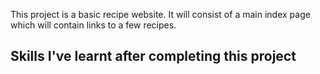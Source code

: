 This project is a basic recipe website.
It will consist of a main index page which will contain links to a few recipes.

Skills I've learnt after completing this project
-------------------------------------------------

